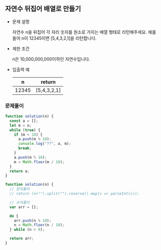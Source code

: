 ## 자연수 뒤집어 배열로 만들기

- 문제 설명

  자연수 n을 뒤집어 각 자리 숫자를 원소로 가지는 배열 형태로 리턴해주세요. 예를들어 n이 12345이면 [5,4,3,2,1]을 리턴합니다.

- 제한 조건

  n은 10,000,000,000이하인 자연수입니다.

- 입출력 예

  |   n   |   return    |
  | :---: | :---------: |
  | 12345 | [5,4,3,2,1] |

### 문제풀이

```jsx
function solution(n) {
  const a = [];
  let m = n;
  while (true) {
    if (m < 10) {
      a.push(m % 10);
      console.log("??", a, m);
      break;
    }
    a.push(m % 10);
    m = Math.floor(m / 10);
  }
  return a;
}
```

```jsx
function solution(n) {
  // 문자풀이
  // return (n+"").split("").reverse().map(v => parseInt(v));

  // 숫자풀이
  var arr = [];

  do {
    arr.push(n % 10);
    n = Math.floor(n / 10);
  } while (n > 0);

  return arr;
}
```
